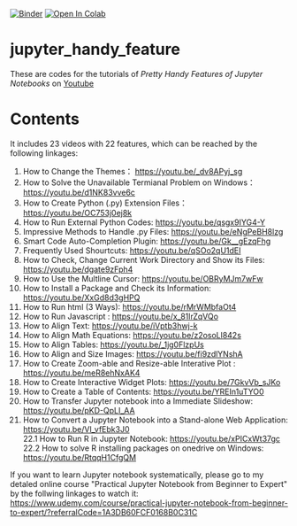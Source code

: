 [![Binder](https://mybinder.org/badge_logo.svg)](https://mybinder.org/v2/gh/WEIAI-TECH/jupyter_handy_feature/HEAD)
[![Open In Colab](https://colab.research.google.com/assets/colab-badge.svg)](https://colab.research.google.com/github//WEIAI-TECH/jupyter_handy_feature/)

# jupyter_handy_feature
These are  codes for the tutorials of *Pretty Handy Features of Jupyter Notebooks* on [Youtube](https://www.youtube.com/playlist?list=PLjvsR-Mqurjvj4n5mcTs3iBGEi7-JpN3u)

# Contents
 It includes 23 videos with 22 features, which  can be reached by the following linkages:

 1. How to Change the Themes： https://youtu.be/_dv8APyj_sg 
  2. How to Solve the Unavailable Termianal Problem on Windows： https://youtu.be/d1NK83vve6c
  3. How to Create Python (.py) Extension Files：https://youtu.be/OC753j0ej8k
  4. How to Run External Python Codes:  https://youtu.be/qsgx9IYG4-Y
  5. Impressive Methods to Handle .py Files: https://youtu.be/eNgPeBH8lzg
  6. Smart Code Auto-Completion Plugin: https://youtu.be/Gk__gEzqFhg
  7. Frequently Used Shourtcuts: https://youtu.be/qSOo2qU1dEI
  8. How to Check, Change Current Work Directory and Show its Files: https://youtu.be/dgate9zFph4
  9. How to Use the Multline Cursor: https://youtu.be/OBRyMJm7wFw
10. How to Install a Package and Check its Information: https://youtu.be/XxGd8d3gHPQ
  11. How to Run html (3 Ways): https://youtu.be/rMrWMbfaOt4
  12. How to Run Javascript : https://youtu.be/x_81lrZqVQo
  13. How to Align Text: https://youtu.be/iVptb3hwj-k
  14. How to Align Math Equations:  https://youtu.be/z2osoLl842s
  15. How to Align Tables:  https://youtu.be/_1jg0FlzpUs
  16. How to Align and Size Images: https://youtu.be/fi9zdlYNshA
  17. How to Create Zoom-able and Resize-able Interative Plot : https://youtu.be/meR8ehNxAK4
  18. How to Create Interactive Widget Plots: https://youtu.be/7GkvVb_sJKo
  19. How to Create a  Table of Contents: https://youtu.be/YREIn1uTYO0
  20. How to Transfer Jupyter notebook into a Immediate Slideshow: https://youtu.be/pKD-QpLI_AA
  21. How to Convert a Jupyter Notebook into a Stand-alone Web Application: https://youtu.be/Vl_vfEbk3J0  
  22.1 How to Run R in Jupyter Notebook: https://youtu.be/xPICxWt37gc  
  22.2 How to solve R installing packages on onedrive on Windows: https://youtu.be/RtqqH1CfgQM
  
If you want to learn Jupyter notebook systematically, please go to my detaled online course "Practical Jupyter Notebook from Beginner to Expert" by the follwing linkages to watch it:
https://www.udemy.com/course/practical-jupyter-notebook-from-beginner-to-expert/?referralCode=1A3DB60FCF0168B0C31C
